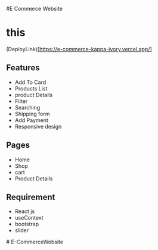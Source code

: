#E Commerce Website
# this


(DeployLink)[https://e-commerce-kappa-ivory.vercel.app/]


## Features 
-  Add To Card 
- Products List 
- product Details
- Filter 
- Searching
- Shipping form
- Add Payment
- Responsive design


## Pages 
- Home 
- Shop
- cart
- Product Details  

## Requirement 
- React js
- useContext 
- bootstrap
- slider



#   E - C o m m e r c e W e b s i t e 
 
 
